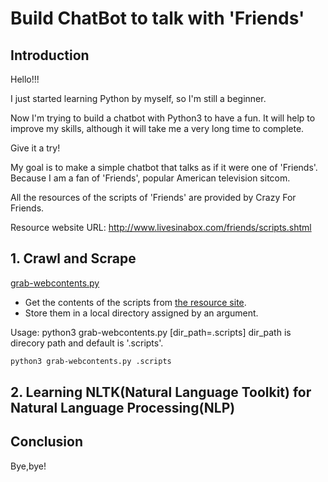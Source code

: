 # Build ChatBot to talk with 'Friends'


## Introduction 


Hello!!!


I just started learning Python by myself, so I'm still a beginner.


Now I'm trying to build a chatbot with Python3 to have a fun. 
It will help to improve my skills, although it will take me a very long time to complete.


Give it a try!


My goal is to make a simple chatbot that talks as if it were one of 'Friends'. 
Because I am a fan of 'Friends', popular American television sitcom.


All the resources of the scripts of 'Friends' are provided by Crazy For Friends.

Resource website URL: http://www.livesinabox.com/friends/scripts.shtml


## 1. Crawl and Scrape

[grab-webcontents.py](grab-webcontents.py)
- Get the contents of the scripts from [the resource site](http://www.livesinabox.com/friends/scripts.shtml). 
- Store them in a local directory assigned by an argument.
 

Usage: python3 grab-webcontents.py [dir_path=.scripts] 
dir_path is direcory path and default is '.scripts'.


```bash
python3 grab-webcontents.py .scripts
```



## 2. Learning NLTK(Natural Language Toolkit) for Natural Language Processing(NLP)



## Conclusion


Bye,bye!
